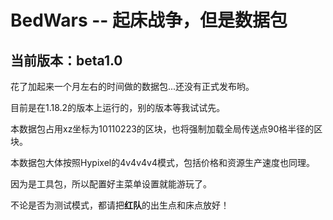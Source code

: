 # BedWars -- 起床战争，但是数据包
## 当前版本：beta1.0

花了加起来一个月左右的时间做的数据包...还没有正式发布哟。

目前是在1.18.2的版本上运行的，别的版本等我试试先。

本数据包占用xz坐标为10110223的区块，也将强制加载全局传送点90格半径的区块。

本数据包大体按照Hypixel的4v4v4v4模式，包括价格和资源生产速度也同理。

因为是工具包，所以配置好主菜单设置就能游玩了。

不论是否为测试模式，都请把**红队**的出生点和床点放好！

